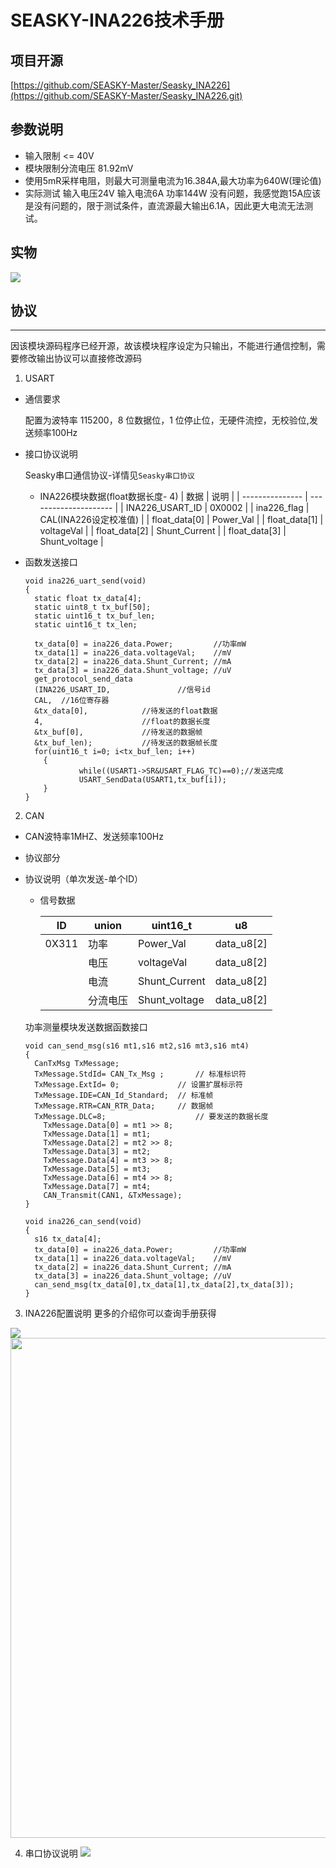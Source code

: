 # SEASKY-INA226技术手册

## 项目开源

[https://github.com/SEASKY-Master/Seasky_INA226](https://github.com/SEASKY-Master/Seasky_INA226.git)


## 参数说明
  
  - 输入限制 <= 40V
  - 模块限制分流电压 81.92mV
  - 使用5mR采样电阻，则最大可测量电流为16.384A,最大功率为640W(理论值)
  - 实际测试 输入电压24V 输入电流6A 功率144W 没有问题，我感觉跑15A应该是没有问题的，限于测试条件，直流源最大输出6.1A，因此更大电流无法测试。


## 实物

![](./image/ina226.jpg)

## 协议
------------------

因该模块源码程序已经开源，故该模块程序设定为只输出，不能进行通信控制，需要修改输出协议可以直接修改源码

1. USART
- 通信要求 
  
    配置为波特率 115200，8 位数据位，1 位停止位，无硬件流控，无校验位,发送频率100Hz
- 接口协议说明
  
  Seasky串口通信协议-详情见`Seasky串口协议`
  
  - INA226模块数据(float数据长度- 4)
      | 数据            | 说明                  |
      | --------------- | --------------------- |
      | INA226_USART_ID | 0X0002                |
      | ina226_flag     | CAL(INA226设定校准值) |
      | float_data[0]   | Power_Val             |
      | float_data[1]   | voltageVal            |
      | float_data[2]   | Shunt_Current         |
      | float_data[3]   | Shunt_voltage         |

- 函数发送接口
  
      void ina226_uart_send(void)
      {
        static float tx_data[4];
        static uint8_t tx_buf[50];
        static uint16_t tx_buf_len;
        static uint16_t tx_len;
        
        tx_data[0] = ina226_data.Power;			//功率mW
        tx_data[1] = ina226_data.voltageVal;	//mV
        tx_data[2] = ina226_data.Shunt_Current;	//mA
        tx_data[3] = ina226_data.Shunt_voltage;	//uV
        get_protocol_send_data
        (INA226_USART_ID,	 	  		//信号id
        CAL,  //16位寄存器
        &tx_data[0],	  		//待发送的float数据
        4,   			  		//float的数据长度
        &tx_buf[0],		  		//待发送的数据帧
        &tx_buf_len);	  		//待发送的数据帧长度
        for(uint16_t i=0; i<tx_buf_len; i++)
          {
                  while((USART1->SR&USART_FLAG_TC)==0);//发送完成
                  USART_SendData(USART1,tx_buf[i]);
          }
      }

2. CAN
- CAN波特率1MHZ、发送频率100Hz    
- 协议部分

- 协议说明（单次发送-单个ID）

  - 信号数据
  
      | ID    | union    | uint16_t      | u8         |
      | ----- | -------- | ------------- | ---------- |
      | 0X311 | 功率     | Power_Val     | data_u8[2] |
      |       | 电压     | voltageVal    | data_u8[2] |
      |       | 电流     | Shunt_Current | data_u8[2] |
      |       | 分流电压 | Shunt_voltage | data_u8[2] |
  

  功率测量模块发送数据函数接口

      void can_send_msg(s16 mt1,s16 mt2,s16 mt3,s16 mt4)
      {
        CanTxMsg TxMessage;
        TxMessage.StdId= CAN_Tx_Msg ;	    // 标准标识符 
        TxMessage.ExtId= 0;			    // 设置扩展标示符 
        TxMessage.IDE=CAN_Id_Standard; 	// 标准帧
        TxMessage.RTR=CAN_RTR_Data;		// 数据帧
        TxMessage.DLC=8;				    // 要发送的数据长度
          TxMessage.Data[0] = mt1 >> 8;
          TxMessage.Data[1] = mt1;
          TxMessage.Data[2] = mt2 >> 8;
          TxMessage.Data[3] = mt2;
          TxMessage.Data[4] = mt3 >> 8;
          TxMessage.Data[5] = mt3;
          TxMessage.Data[6] = mt4 >> 8;
          TxMessage.Data[7] = mt4;		          
          CAN_Transmit(CAN1, &TxMessage);   
      }

      void ina226_can_send(void)
      {
        s16 tx_data[4];
        tx_data[0] = ina226_data.Power;			//功率mW
        tx_data[1] = ina226_data.voltageVal;	//mV
        tx_data[2] = ina226_data.Shunt_Current;	//mA
        tx_data[3] = ina226_data.Shunt_voltage;	//uV
        can_send_msg(tx_data[0],tx_data[1],tx_data[2],tx_data[3]);
      }

3. INA226配置说明
   更多的介绍你可以查询手册获得
   
  ![](./image/ina226_cfg.jpg)
   <img src="./image/ina226_cfg.jpg" width = "800"/>

4. 串口协议说明
  ![](./Seasky串口协议/Seasky串口通信协议.png)

   
